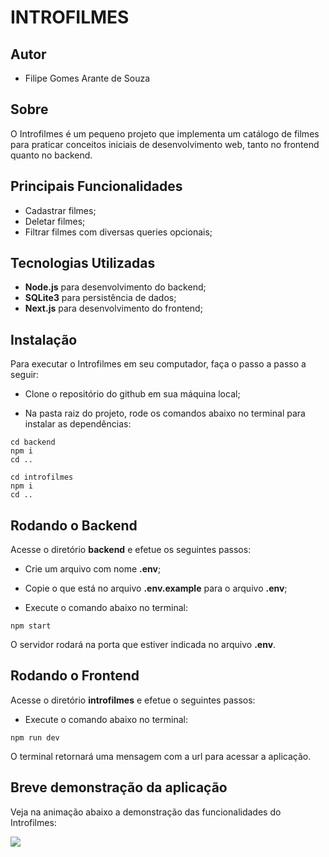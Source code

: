 # INTROFILMES

## Autor

* Filipe Gomes Arante de Souza

## Sobre

O Introfilmes é um pequeno projeto que implementa um catálogo de filmes
para praticar conceitos iniciais de desenvolvimento web, tanto no frontend
quanto no backend.

## Principais Funcionalidades

* Cadastrar filmes;
* Deletar filmes;
* Filtrar filmes com diversas queries opcionais;

## Tecnologias Utilizadas

* **Node.js** para desenvolvimento do backend;
* **SQLite3** para persistência de dados;
* **Next.js** para desenvolvimento do frontend;

## Instalação

Para executar o Introfilmes em seu computador, faça o passo a passo a seguir:

* Clone o repositório do github em sua máquina local;

* Na pasta raiz do projeto, rode os comandos abaixo no terminal para instalar as dependências:

```
cd backend
npm i
cd ..

cd introfilmes
npm i
cd ..
```

## Rodando o Backend

Acesse o diretório **backend** e efetue os seguintes passos:

* Crie um arquivo com nome **.env**;
* Copie o que está no arquivo **.env.example** para o arquivo **.env**;

* Execute o comando abaixo no terminal:

```
npm start
```
O servidor rodará na porta que estiver indicada no arquivo **.env**.

## Rodando o Frontend
Acesse o diretório **introfilmes** e efetue o seguintes passos:

* Execute o comando abaixo no terminal:

```
npm run dev
```

O terminal retornará uma mensagem com a url para acessar a aplicação.

## Breve demonstração da aplicação

Veja na animação abaixo a demonstração das funcionalidades do Introfilmes:

<img src="introfilmes.gif">
